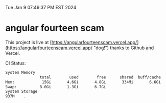 Tue Jan  9 07:49:37 PM EST 2024

# angular fourteen scam


This project is live at [https://angularfourteenscam.vercel.app/](https://angularfourteenscam.vercel.app/ "dog!") thanks to Github and Vercel.

CI Status: 

```bash
System Memory
               total        used        free      shared  buff/cache   available
Mem:            15Gi       4.6Gi       4.8Gi       334Mi       6.6Gi        10Gi
Swap:          8.0Gi       1.3Gi       6.7Gi
System Storage
937M	.
